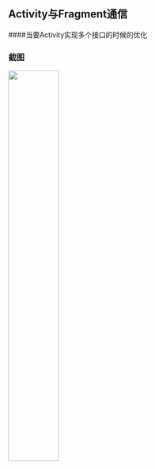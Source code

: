 ## Activity与Fragment通信
####当要Activity实现多个接口的时候的优化

### 截图
<img src="https://github.com/firsthubgit/ActivityFragmentCommunicate/blob/master/screenshot/pic1.png" width = "45%" height="45%"/>